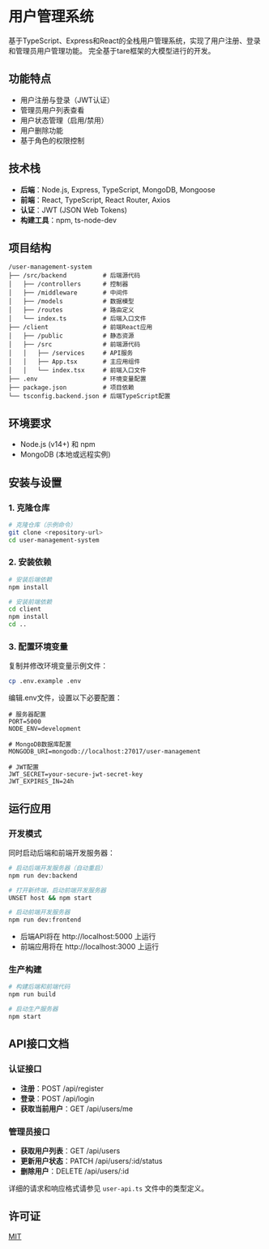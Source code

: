 # 用户管理系统

基于TypeScript、Express和React的全栈用户管理系统，实现了用户注册、登录和管理员用户管理功能。
完全基于tare框架的大模型进行的开发。
## 功能特点
- 用户注册与登录（JWT认证）
- 管理员用户列表查看
- 用户状态管理（启用/禁用）
- 用户删除功能
- 基于角色的权限控制

## 技术栈
- **后端**：Node.js, Express, TypeScript, MongoDB, Mongoose
- **前端**：React, TypeScript, React Router, Axios
- **认证**：JWT (JSON Web Tokens)
- **构建工具**：npm, ts-node-dev

## 项目结构
```
/user-management-system
├── /src/backend          # 后端源代码
│   ├── /controllers      # 控制器
│   ├── /middleware       # 中间件
│   ├── /models           # 数据模型
│   ├── /routes           # 路由定义
│   └── index.ts          # 后端入口文件
├── /client               # 前端React应用
│   ├── /public           # 静态资源
│   ├── /src              # 前端源代码
│   │   ├── /services     # API服务
│   │   ├── App.tsx       # 主应用组件
│   │   └── index.tsx     # 前端入口文件
├── .env                  # 环境变量配置
├── package.json          # 项目依赖
└── tsconfig.backend.json # 后端TypeScript配置
```

## 环境要求
- Node.js (v14+) 和 npm
- MongoDB (本地或远程实例)

## 安装与设置

### 1. 克隆仓库
```bash
# 克隆仓库（示例命令）
git clone <repository-url>
cd user-management-system
```

### 2. 安装依赖
```bash
# 安装后端依赖
npm install

# 安装前端依赖
cd client
npm install
cd ..
```

### 3. 配置环境变量
复制并修改环境变量示例文件：
```bash
cp .env.example .env
```

编辑.env文件，设置以下必要配置：
```
# 服务器配置
PORT=5000
NODE_ENV=development

# MongoDB数据库配置
MONGODB_URI=mongodb://localhost:27017/user-management

# JWT配置
JWT_SECRET=your-secure-jwt-secret-key
JWT_EXPIRES_IN=24h
```

## 运行应用

### 开发模式
同时启动后端和前端开发服务器：
```bash
# 启动后端开发服务器（自动重启）
npm run dev:backend

# 打开新终端，启动前端开发服务器
UNSET host && npm start

# 启动前端开发服务器
npm run dev:frontend
```

- 后端API将在 http://localhost:5000 上运行
- 前端应用将在 http://localhost:3000 上运行

### 生产构建
```bash
# 构建后端和前端代码
npm run build

# 启动生产服务器
npm start
```

## API接口文档

### 认证接口
- **注册**：POST /api/register
- **登录**：POST /api/login
- **获取当前用户**：GET /api/users/me

### 管理员接口
- **获取用户列表**：GET /api/users
- **更新用户状态**：PATCH /api/users/:id/status
- **删除用户**：DELETE /api/users/:id

详细的请求和响应格式请参见 `user-api.ts` 文件中的类型定义。

## 许可证
[MIT](LICENSE)